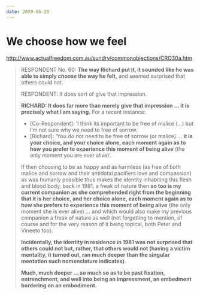 ```yaml
---
date: 2020-06-20
---
```


# We choose how we feel

<http://www.actualfreedom.com.au/sundry/commonobjections/CRO30a.htm>

> RESPONDENT No. 60: **The way Richard put it, it sounded like he was able to simply *choose* the way he felt,** and seemed surprised that others could not.
>
> RESPONDENT: It does sort of give that impression.
>
> **RICHARD: It does far more than merely give that impression ... it is precisely what I am saying.** For a recent instance:
> * [Co-Respondent]: ‘I think its important to be free of malice (...) but I’m not sure why we need to free of sorrow.
> * [Richard]: ‘You do not need to be free of sorrow (or malice) ... **it is your choice, and your choice alone, each moment again as to how you prefer to experience this moment of being alive** (the only moment you are ever alive)’.
>
> If then choosing to be as happy and as harmless (as free of both malice and sorrow and their antidotal pacifiers love and compassion) as was humanly possible thus makes the identity inhabiting this flesh and blood body, back in 1981, a freak of nature then **so too is my current companion as she comprehended right from the beginning that it is her choice, and her choice alone, each moment again as to how she prefers to experience this moment of being alive** (the only moment she is ever alive) ... and which would also make my previous companion a freak of nature as well (not forgetting to mention, of course and for the very reason of it being topical, both Peter and Vineeto too).
>
> **Incidentally, the identity in residence in 1981 was not surprised that others could not but, rather, that others would not (having a victim mentality, it turned out, ran much deeper than the singular mentation such nomenclature indicates).**
>
> **Much, much deeper ... so much so as to be past fixation, entrenchment, and well into being an impressment, an embedment bordering on an embodiment.**
